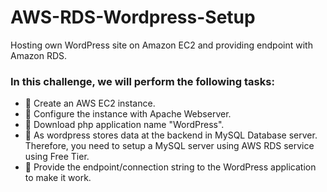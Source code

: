 # AWS-RDS-Wordpress-Setup
Hosting own WordPress site on Amazon EC2 and providing endpoint with Amazon RDS.

### In this challenge, we will perform the following tasks:

- 🔅 Create an AWS EC2 instance.
- 🔅 Configure the instance with Apache Webserver.
- 🔅 Download php application name "WordPress". 
- 🔅 As wordpress stores data at the backend in MySQL Database server. Therefore, you need to setup a MySQL server using AWS RDS service using Free Tier. 
- 🔅 Provide the endpoint/connection string to the WordPress application to make it work.
